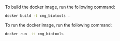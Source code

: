 To build the docker image, run the following command:
```bash
docker build -t cmg_biotools .
```
To run the docker image, run the following command:
```bash
docker run -it cmg_biotools
```